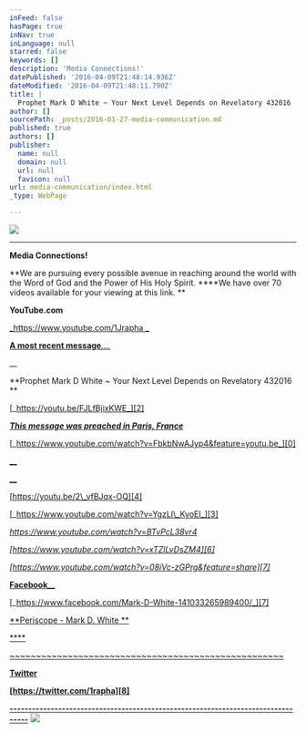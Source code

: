 ```yaml
---
inFeed: false
hasPage: true
inNav: true
inLanguage: null
starred: false
keywords: []
description: 'Media Connections!'
datePublished: '2016-04-09T21:48:14.936Z'
dateModified: '2016-04-09T21:48:11.790Z'
title: |
  Prophet Mark D White ~ Your Next Level Depends on Revelatory 432016
author: []
sourcePath: _posts/2016-01-27-media-communication.md
published: true
authors: []
publisher:
  name: null
  domain: null
  url: null
  favicon: null
url: media-communication/index.html
_type: WebPage

---
```

![](https://s3-us-west-2.amazonaws.com/the-grid-img/p/24dddf645ffc7c8b29cbde8d7835df94a89008ac.jpg)

****

**Media Connections!**

**We are pursuing every possible avenue in reaching around the world with the Word of God and the Power of His Holy Spirit. ****We have over 70 videos available for your viewing at this link. **

**YouTube.com**

[_https://www.youtube.com/1Jrapha _][0]

[**A most recent message**][1]_[....][1]_

__

**Prophet Mark D White ~ Your Next Level Depends on Revelatory 432016
**

[_https://youtu.be/FJLfBjixKWE_][2]

[_**This message was preached in Paris, France**_][0]

[_https://www.youtube.com/watch?v=FbkbNwAJyp4&feature=youtu.be_][0]

[__][0]

[__][3]

[https://youtu.be/2\_vfBJqx-OQ][4]

[_https://www.youtube.com/watch?v=YgzLI\_KyoEI_][3]

_[https://www.youtube.com/watch?v=BTvPcL38vr4 ][5]_

_[https://www.youtube.com/watch?v=xTZlLvDsZM4][6]_

_[https://www.youtube.com/watch?v=08iVc-zGPrg&feature=share][7]_

[**Facebook**__][7]

[_https://www.facebook.com/Mark-D-White-141033265989400/_][7]

[**Periscope - Mark D. White   **][8]

[****][8]

[~~~~~~~~~~~~~~~~~~~~~~~~~~~~~~~~~~~~~~~~~~~~~~~~~~~~][8]

[][8]

[][7]

[][7]

[][7]

[][6]

**[Twitter][8]**

**[https://twitter.com/1rapha][8]**

**[---------------------------------------------------------------------------------][8]**
![](https://s3-us-west-2.amazonaws.com/the-grid-img/p/7e16616c880e86a67da8b9f905f8f9bb91e4c461.png)

[0]: https://www.youtube.com/1Jrapha
[1]: null
[2]: https://youtu.be/FJLfBjixKWE
[3]: https://www.youtube.com/watch?v=Gh52G-VzBAE&feature=share
[4]: https://youtu.be/2_vfBJqx-OQ
[5]: https://www.youtube.com/watch?v=BTvPcL38vr4
[6]: https://www.youtube.com/watch?v=xTZlLvDsZM4
[7]: https://www.youtube.com/watch?v=08iVc-zGPrg&feature=share
[8]: https://twitter.com/1rapha